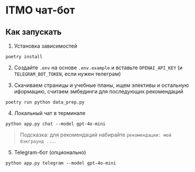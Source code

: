 # ITMO чат-бот

## Как запускать

1. Установка зависимостей

```
poetry install
```

2. Создайте `.env` на основе `.env.example` и вставьте `OPENAI_API_KEY` (и `TELEGRAM_BOT_TOKEN`, если нужен телеграм)

3. Скачиваем страницы и учебные планы, ищем элективы и остальную иформацию, считаем эмбединги для последующих рекомендаций

```
poetry run python data_prep.py
```

4. Локальный чат в терминале

```
python app.py chat --model gpt-4o-mini
```

> Подсказка: для рекомендаций набирайте `рекомендации: мой бэкграунд ...`.

5. Telegram-бот (опционально)

```
python app.py telegram --model gpt-4o-mini
```
